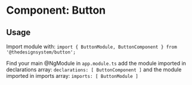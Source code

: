 # Component: Button

## Usage

Import module with: `import { ButtonModule, ButtonComponent } from '@thedesignsystem/button';`

Find your main @NgModule in `app.module.ts` add the module imported in declarations array: `declarations: [ ButtonComponent ]` and the module imported in imports array: `imports: [ ButtonModule ]`
